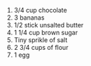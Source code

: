 1) 3/4 cup chocolate
2) 3 bananas
3) 1/2 stick unsalted butter
4) 1 1/4 cup brown sugar
5) Tiny sprikle of salt
6) 2 3/4 cups of flour
7) 1 egg
